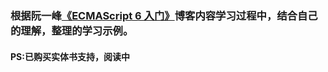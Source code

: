### 根据阮一峰[《ECMAScript 6 入门》](http://es6.ruanyifeng.com/)博客内容学习过程中，结合自己的理解，整理的学习示例。

#### PS:已购买实体书支持，阅读中